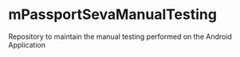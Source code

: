 # mPassportSevaManualTesting
Repository to maintain the manual testing performed on the Android Application 

